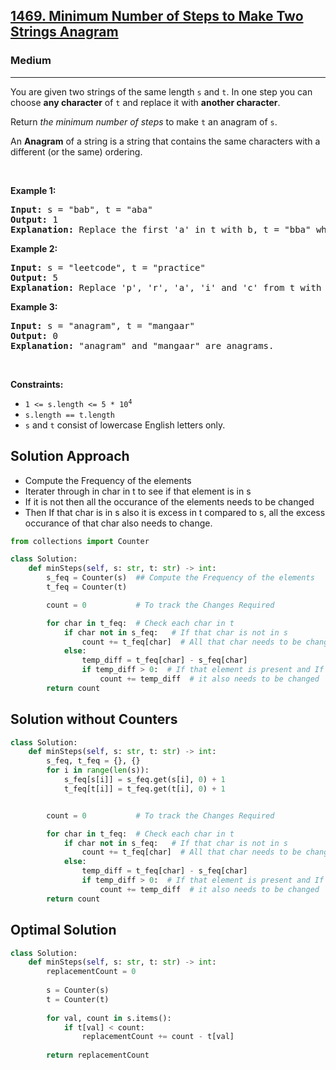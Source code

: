 <h2><a href="https://leetcode.com/problems/minimum-number-of-steps-to-make-two-strings-anagram">1469. Minimum Number of Steps to Make Two Strings Anagram</a></h2><h3>Medium</h3><hr><p>You are given two strings of the same length <code>s</code> and <code>t</code>. In one step you can choose <strong>any character</strong> of <code>t</code> and replace it with <strong>another character</strong>.</p>

<p>Return <em>the minimum number of steps</em> to make <code>t</code> an anagram of <code>s</code>.</p>

<p>An <strong>Anagram</strong> of a string is a string that contains the same characters with a different (or the same) ordering.</p>

<p>&nbsp;</p>
<p><strong class="example">Example 1:</strong></p>

<pre>
<strong>Input:</strong> s = &quot;bab&quot;, t = &quot;aba&quot;
<strong>Output:</strong> 1
<strong>Explanation:</strong> Replace the first &#39;a&#39; in t with b, t = &quot;bba&quot; which is anagram of s.
</pre>

<p><strong class="example">Example 2:</strong></p>

<pre>
<strong>Input:</strong> s = &quot;leetcode&quot;, t = &quot;practice&quot;
<strong>Output:</strong> 5
<strong>Explanation:</strong> Replace &#39;p&#39;, &#39;r&#39;, &#39;a&#39;, &#39;i&#39; and &#39;c&#39; from t with proper characters to make t anagram of s.
</pre>

<p><strong class="example">Example 3:</strong></p>

<pre>
<strong>Input:</strong> s = &quot;anagram&quot;, t = &quot;mangaar&quot;
<strong>Output:</strong> 0
<strong>Explanation:</strong> &quot;anagram&quot; and &quot;mangaar&quot; are anagrams. 
</pre>

<p>&nbsp;</p>
<p><strong>Constraints:</strong></p>

<ul>
	<li><code>1 &lt;= s.length &lt;= 5 * 10<sup>4</sup></code></li>
	<li><code>s.length == t.length</code></li>
	<li><code>s</code> and <code>t</code> consist of lowercase English letters only.</li>
</ul>

## Solution Approach
* Compute the Frequency of the elements 
* Iterater through in char in t to see if that element is in s
* If it is not then all the occurance of the elements needs to be changed 
* Then If that char is in s also it is excess in t compared to s, all the excess occurance of that char also needs to change. 

```python
from collections import Counter

class Solution:
    def minSteps(self, s: str, t: str) -> int:
        s_feq = Counter(s)  ## Compute the Frequency of the elements 
        t_feq = Counter(t)

        count = 0           # To track the Changes Required

        for char in t_feq:  # Check each char in t
            if char not in s_feq:   # If that char is not in s
                count += t_feq[char]  # All that char needs to be changed
            else:
                temp_diff = t_feq[char] - s_feq[char]
                if temp_diff > 0:  # If that element is present and If its count is excess than s 
                    count += temp_diff  # it also needs to be changed
        return count
```

## Solution without Counters
```python
class Solution:
    def minSteps(self, s: str, t: str) -> int:
        s_feq, t_feq = {}, {} 
        for i in range(len(s)):
            s_feq[s[i]] = s_feq.get(s[i], 0) + 1
            t_feq[t[i]] = t_feq.get(t[i], 0) + 1


        count = 0           # To track the Changes Required

        for char in t_feq:  # Check each char in t
            if char not in s_feq:   # If that char is not in s
                count += t_feq[char]  # All that char needs to be changed
            else:
                temp_diff = t_feq[char] - s_feq[char]
                if temp_diff > 0:  # If that element is present and If its count is excess than s 
                    count += temp_diff  # it also needs to be changed
        return count
```

## Optimal Solution

```python
class Solution:
    def minSteps(self, s: str, t: str) -> int:
        replacementCount = 0
        
        s = Counter(s)
        t = Counter(t)
        
        for val, count in s.items():
            if t[val] < count:
                replacementCount += count - t[val]
        
        return replacementCount
```

